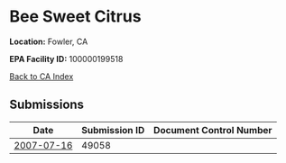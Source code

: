 # Bee Sweet Citrus

**Location:** Fowler, CA

**EPA Facility ID:** 100000199518

[Back to CA Index](../../index.md)

## Submissions

| Date | Submission ID | Document Control Number |
|------|--------------|-------------------------|
| [2007-07-16](submissions/49058.md) | 49058 |  |
